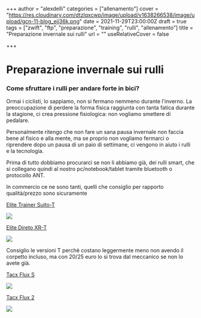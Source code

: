 +++
author = "alexdelli"
categories = ["allenamento"]
cover = "https://res.cloudinary.com/dtzlqxcwp/image/upload/v1638266538/image/upload/gcn-11-blog_ejj36k.png"
date = 2021-11-29T23:00:00Z
draft = true
tags = ["zwift", "ftp", "preparazione", "training", "rulli", "allenamento"]
title = "Preparazione invernale sui rulli"
url = ""
useRelativeCover = false

+++
# Preparazione invernale sui rulli

### Come sfruttare i rulli per andare forte in bici?

Ormai i ciclisti, lo sappiamo, non si fermano nemmeno durante l'inverno. La preoccupazione di perdere la forma fisica raggiunta con tanta fatica durante la stagione, ci crea pressione fisiologica: non vogliamo smettere di pedalare.

Personalmente ritengo che non fare un sana pausa invernale non faccia bene al fisico e alla mente, ma se proprio non vogliamo fermarci o riprendere dopo un pausa di un paio di settimane, ci vengono in aiuto i rulli e la tecnologia.

Prima di tutto dobbiamo procurarci se non li abbiamo già, dei rulli smart, che si collegano quindi al nostro pc/notebook/tablet tramite bluetooth o protocollo ANT.

In commercio ce ne sono tanti, quelli che consiglio per rapporto qualità/prezzo sono sicuramente

[Elite Trainer Suito-T](https://amzn.to/3E3yAkC "Elite Trainer Suito-T")

![](https://www.elite-it.com/uploads/product/thumbnail_image/188/thumbnail_image_0191004_Suito-T_760.png)

[Elite Direto XR-T](https://amzn.to/3rmeDSx "Elite Direto XR-T")

![](https://www.elite-it.com/uploads/product/thumbnail_image/189/thumbnail_image_0171007_Direto_X_760.png)

Consiglio le versioni T perchè costano leggermente meno non avendo il corpetto incluso, ma con 20/25 euro lo si trova dal meccanico se non lo avete già.

[Tacx Flux S](https://amzn.to/31gUqCz "Tacx Flux S")

![](https://static.garmincdn.com/en/products/T2900S/g/cf-lg-fd48e6a8-2fc5-4dad-a73a-38df92cee97a.jpg)

[Tacx Flux 2](https://amzn.to/3D6MjpA "Tacx Flux 2")

![](https://static.garmincdn.com/en/products/T2980/g/cf-lg-5916ca9e-631e-4374-a998-b897d67c05f1.jpg)